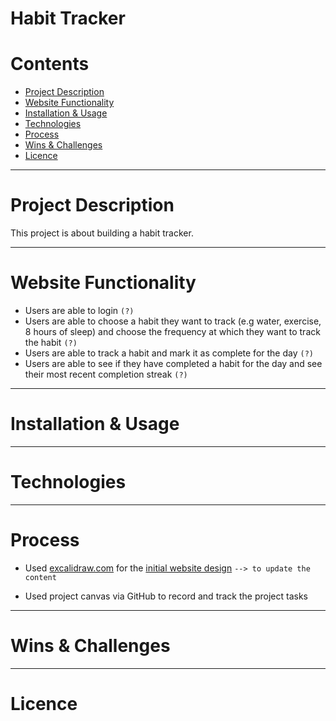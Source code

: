 # Habit Tracker

Contents 
==========================
* [Project Description](#project-description)
* [Website Functionality](#website-functionality)
* [Installation & Usage](#installation--usage)
* [Technologies](#technologies)
* [Process](#process)
* [Wins & Challenges](#wins--challenges)
* [Licence](#licence)


--------

# Project Description

This project is about building a habit tracker.

--------

# Website Functionality

* Users are able to login `(?)`
* Users are able to choose a habit they want to track (e.g water, exercise, 8 hours of sleep) and choose the frequency at which they want to track the habit `(?)`
* Users are able to track a habit and mark it as complete for the day `(?)`
* Users are able to see if they have completed a habit for the day and see their most recent completion streak `(?)`

--------

# Installation & Usage

--------

# Technologies

--------

# Process

* Used [excalidraw.com](https://excalidraw.com/) for the [initial website design](https://excalidraw.com/#room=efb60e1251508f65083e,1WuryX5U-CiHHNIxc2vd2w) `--> to update the content`

* Used project canvas via GitHub to record and track the project tasks

--------

# Wins & Challenges

-------

# Licence
